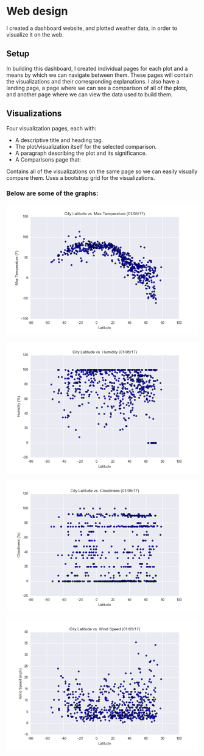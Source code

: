 
# Web design

I created a dashboard website, and plotted weather data, in order to visualize it on the web.

## Setup
In building this dashboard, I created individual pages for each plot and a means by which we can navigate between them. These pages will contain the visualizations and their corresponding explanations. I also have a landing page, a page where we can see a comparison of all of the plots, and another page where we can view the data used to build them.


## Visualizations 
Four visualization pages, each with:

* A descriptive title and heading tag.
* The plot/visualization itself for the selected comparison.
* A paragraph describing the plot and its significance.
* A Comparisons page that:

Contains all of the visualizations on the same page so we can easily visually compare them.
Uses a bootstrap grid for the visualizations.



### Below are some of the graphs:


![graph 1](https://github.com/jacarroll232/Web-design/blob/master/Fig1.png)

![graph 2](https://github.com/jacarroll232/Web-design/blob/master/Fig2.png)

![graph 3](https://github.com/jacarroll232/Web-design/blob/master/Fig3.png)

![graph 4](https://github.com/jacarroll232/Web-design/blob/master/Fig4.png)





